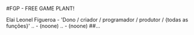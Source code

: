 #FGP - FREE GAME PLANT!

Elai Leonel Figueroa - 'Dono / criador / programador / produtor / {todas as funções}'
.. - (noone)
.. - (noone)
##...
